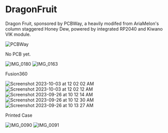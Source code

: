 # DragonFruit
Dragon Fruit, sponsored by PCBWay, a heavily modifed from AriaMelon's column staggered Honey Dew, powered by integrated RP2040 and Kiwano VIK module.

![PCBWay](https://github.com/protieusz/DragonFruit/assets/118025702/c41f5eb2-1fd3-4f8a-9159-31855fbcfc03)


No PCB yet.

![IMG_0180](https://github.com/protieusz/DragonFruit/assets/118025702/b944affd-a064-4418-bfdc-413b9a10dbe0)
![IMG_0163](https://github.com/protieusz/DragonFruit/assets/118025702/e65c0252-874a-43cc-b0ef-f4e6b6d8387e)


Fusion360

![Screenshot 2023-10-03 at 12 02 02 AM](https://github.com/protieusz/DragonFruit/assets/118025702/51171fbe-779d-48e9-805a-6abb9b44eff7)
![Screenshot 2023-10-03 at 12 02 12 AM](https://github.com/protieusz/DragonFruit/assets/118025702/361b1a8d-a1b9-464d-822e-5cb9fcad9cdb)
![Screenshot 2023-09-26 at 10 12 14 AM](https://github.com/protieusz/DragonFruit/assets/118025702/c082feda-920d-43b1-b5e3-88322786de66)
![Screenshot 2023-09-26 at 10 12 30 AM](https://github.com/protieusz/DragonFruit/assets/118025702/869e89ac-0210-40f2-a872-42a6cba61591)
![Screenshot 2023-09-26 at 10 13 27 AM](https://github.com/protieusz/DragonFruit/assets/118025702/c0bfc46f-618e-4536-b828-01d930502527)

Printed Case

![IMG_0090](https://github.com/protieusz/DragonFruit/assets/118025702/6edc8c81-3efc-4e97-aa05-8ddde992c0af)
![IMG_0091](https://github.com/protieusz/DragonFruit/assets/118025702/ee471290-4030-4d49-b313-78180ed9bb3d)
